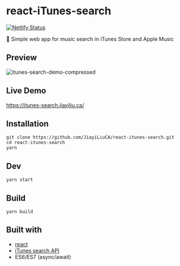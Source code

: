 # react-iTunes-search

[![Netlify Status](https://api.netlify.com/api/v1/badges/abc8b343-7e62-4acb-acfe-792d1cf0e2e1/deploy-status)](https://app.netlify.com/sites/react-itunes-search/deploys)

:musical_note: Simple web app for music search in iTunes Store and Apple Music

## Preview
![itunes-search-demo-compressed](https://user-images.githubusercontent.com/38990954/89086890-453a6f00-d360-11ea-9cb8-445d68729b60.gif)

## Live Demo
https://itunes-search.jiayiliu.ca/

## Installation

`git clone https://github.com/JiayiLiuCA/react-itunes-search.git`  
`cd react-itunes-search`  
`yarn`  

## Dev 

`yarn start`

## Build

`yarn build`

## Built with

* [react](https://reactjs.org/)
* [iTunes search API](https://affiliate.itunes.apple.com/resources/documentation/itunes-store-web-service-search-api/)
* ES6/ES7 (async/await)
